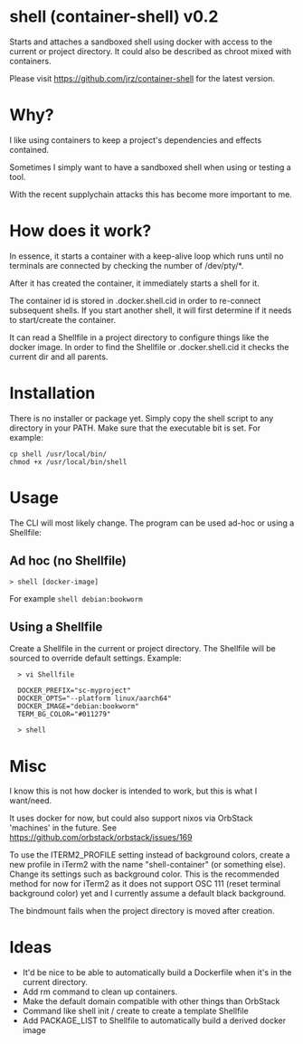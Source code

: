 # shell (container-shell) v0.2

Starts and attaches a sandboxed shell using docker with access to the current or project directory.
It could also be described as chroot mixed with containers.

Please visit https://github.com/jrz/container-shell for the latest version.


# Why?
I like using containers to keep a project's dependencies and effects contained.

Sometimes I simply want to have a sandboxed shell when using or testing a tool.

With the recent supplychain attacks this has become more important to me.



# How does it work?
In essence, it starts a container with a keep-alive loop which runs until no terminals are connected by checking the number of /dev/pty/*.

After it has created the container, it immediately starts a shell for it.

The container id is stored in .docker.shell.cid in order to re-connect subsequent shells.
If you start another shell, it will first determine if it needs to start/create the container.

It can read a Shellfile in a project directory to configure things like the docker image.
In order to find the Shellfile or .docker.shell.cid it checks the current dir and all parents.



# Installation
There is no installer or package yet. Simply copy the shell script to any directory in your PATH.
Make sure that the executable bit is set. For example:
```
cp shell /usr/local/bin/
chmod +x /usr/local/bin/shell
```

# Usage
The CLI will most likely change. The program can be used ad-hoc or using a Shellfile:

## Ad hoc (no Shellfile)
```
> shell [docker-image]
```
For example `shell debian:bookworm`

## Using a Shellfile
Create a Shellfile in the current or project directory.
The Shellfile will be sourced to override default settings.
Example:
```
  > vi Shellfile

  DOCKER_PREFIX="sc-myproject"
  DOCKER_OPTS="--platform linux/aarch64"
  DOCKER_IMAGE="debian:bookworm"
  TERM_BG_COLOR="#011279"

  > shell
```



# Misc
I know this is not how docker is intended to work, but this is what I want/need.
 
It uses docker for now, but could also support nixos via OrbStack 'machines' in the future.
See https://github.com/orbstack/orbstack/issues/169

To use the ITERM2_PROFILE setting instead of background colors, create a new profile in iTerm2 with the name "shell-container" (or something else). Change its settings such as background color. This is the recommended method for now for iTerm2 as it does not support OSC 111 (reset terminal background color) yet and I currently assume a default black background.

The bindmount fails when the project directory is moved after creation.


# Ideas
- It'd be nice to be able to automatically build a Dockerfile when it's in the current directory.
- Add rm command to clean up containers.
- Make the default domain compatible with other things than OrbStack
- Command like shell init / create to create a template Shellfile
- Add PACKAGE_LIST to Shellfile to automatically build a derived docker image
